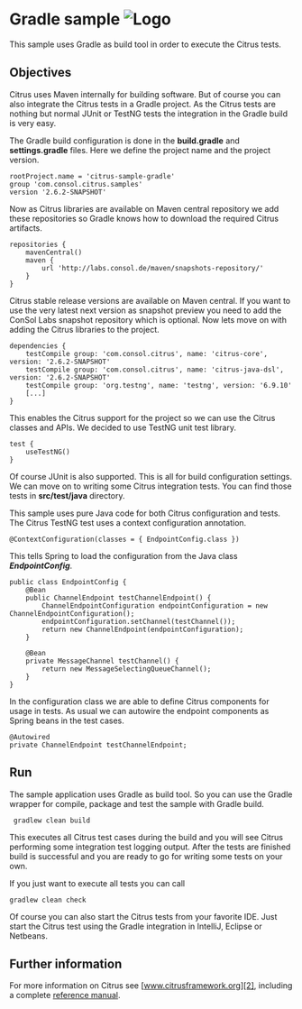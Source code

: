 Gradle sample ![Logo][1]
==============

This sample uses Gradle as build tool in order to execute the Citrus tests.

Objectives
---------

Citrus uses Maven internally for building software. But of course you can also integrate the Citrus tests in a Gradle
project. As the Citrus tests are nothing but normal JUnit or TestNG tests the integration in the Gradle build is very easy.

The Gradle build configuration is done in the **build.gradle** and **settings.gradle** files. Here we define the project name 
and the project version.

    rootProject.name = 'citrus-sample-gradle'
    group 'com.consol.citrus.samples'
    version '2.6.2-SNAPSHOT'
    
Now as Citrus libraries are available on Maven central repository we add these repositories so Gradle knows how to download the required
Citrus artifacts.    
    
    repositories {
        mavenCentral()
        maven {
            url 'http://labs.consol.de/maven/snapshots-repository/'
        }
    }
    
Citrus stable release versions are available on Maven central. If you want to use the very latest next version as snapshot preview you need
to add the ConSol Labs snapshot repository which is optional. Now lets move on with adding the Citrus libraries to the project.
    
    dependencies {
        testCompile group: 'com.consol.citrus', name: 'citrus-core', version: '2.6.2-SNAPSHOT'
        testCompile group: 'com.consol.citrus', name: 'citrus-java-dsl', version: '2.6.2-SNAPSHOT'
        testCompile group: 'org.testng', name: 'testng', version: '6.9.10'
        [...]
    }
    
This enables the Citrus support for the project so we can use the Citrus classes and APIs. We decided to use TestNG unit test library.
    
    test {
        useTestNG()
    }
    
Of course JUnit is also supported. This is all for build configuration settings. We can move on to writing some Citrus integration tests. You can
find those tests in **src/test/java** directory.

This sample uses pure Java code for both Citrus configuration and tests. The
Citrus TestNG test uses a context configuration annotation.

    @ContextConfiguration(classes = { EndpointConfig.class })
    
This tells Spring to load the configuration from the Java class ***EndpointConfig***.
    
    public class EndpointConfig {
        @Bean
        public ChannelEndpoint testChannelEndpoint() {
            ChannelEndpointConfiguration endpointConfiguration = new ChannelEndpointConfiguration();
            endpointConfiguration.setChannel(testChannel());
            return new ChannelEndpoint(endpointConfiguration);
        }
    
        @Bean
        private MessageChannel testChannel() {
            return new MessageSelectingQueueChannel();
        }
    }
    
In the configuration class we are able to define Citrus components for usage in tests. As usual
we can autowire the endpoint components as Spring beans in the test cases.
    
    @Autowired
    private ChannelEndpoint testChannelEndpoint;
        
Run
---------

The sample application uses Gradle as build tool. So you can use the Gradle wrapper for compile, package and test the
sample with Gradle build.
 
     gradlew clean build
    
This executes all Citrus test cases during the build and you will see Citrus performing some integration test logging output.
After the tests are finished build is successful and you are ready to go for writing some tests on your own.

If you just want to execute all tests you can call

    gradlew clean check

Of course you can also start the Citrus tests from your favorite IDE.
Just start the Citrus test using the Gradle integration in IntelliJ, Eclipse or Netbeans.

Further information
---------

For more information on Citrus see [www.citrusframework.org][2], including
a complete [reference manual][3].

 [1]: http://www.citrusframework.org/img/brand-logo.png "Citrus"
 [2]: http://www.citrusframework.org
 [3]: http://www.citrusframework.org/reference/html/
